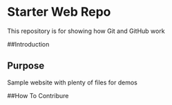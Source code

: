 # Starter Web Repo

This repository is for showing how Git and GitHub work

##Introduction

## Purpose

Sample website with plenty of files for demos

##How To Contribure

